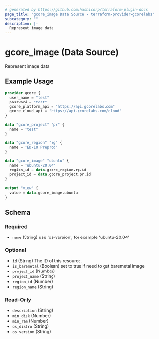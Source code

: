 ```yaml
---
# generated by https://github.com/hashicorp/terraform-plugin-docs
page_title: "gcore_image Data Source - terraform-provider-gcorelabs"
subcategory: ""
description: |-
  Represent image data
---
```


# gcore_image (Data Source)

Represent image data

## Example Usage

```terraform
provider gcore {
  user_name = "test"
  password = "test"
  gcore_platform_api = "https://api.gcorelabs.com"
  gcore_cloud_api = "https://api.gcorelabs.com/cloud"
}

data "gcore_project" "pr" {
  name = "test"
}

data "gcore_region" "rg" {
  name = "ED-10 Preprod"
}

data "gcore_image" "ubuntu" {
  name = "ubuntu-20.04"
  region_id = data.gcore_region.rg.id
  project_id = data.gcore_project.pr.id
}

output "view" {
  value = data.gcore_image.ubuntu
}
```

<!-- schema generated by tfplugindocs -->
## Schema

### Required

- `name` (String) use 'os-version', for example 'ubuntu-20.04'

### Optional

- `id` (String) The ID of this resource.
- `is_baremetal` (Boolean) set to true if need to get baremetal image
- `project_id` (Number)
- `project_name` (String)
- `region_id` (Number)
- `region_name` (String)

### Read-Only

- `description` (String)
- `min_disk` (Number)
- `min_ram` (Number)
- `os_distro` (String)
- `os_version` (String)


